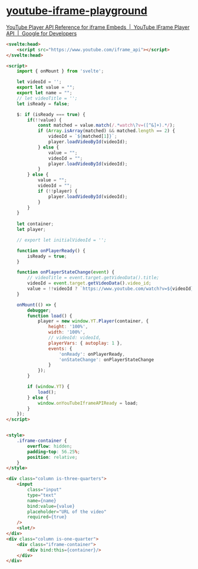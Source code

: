 [youtube-iframe-playground](https://dirkarnez.github.io/youtube-iframe-playground)
==================================================================================
[YouTube Player API Reference for iframe Embeds  |  YouTube IFrame Player API  |  Google for Developers](https://developers.google.com/youtube/iframe_api_reference)
```html
<svelte:head>
    <script src="https://www.youtube.com/iframe_api"></script>
</svelte:head>

<script>
	import { onMount } from 'svelte';

	let videoId = '';
	export let value = "";
	export let name = "";
	// let videoTitle = '';
	let isReady = false;

	$: if (isReady === true) {
		if(!!value) {
			const matched = value.match(/.*watch\?v=([^&]+).*/);
			if (Array.isArray(matched) && matched.length == 2) {
				videoId = `${matched[1]}`;
				player.loadVideoById(videoId);
			} else {
				value = "";
				videoId = "";
				player.loadVideoById(videoId);
			}
		} else {
			value = "";
			videoId = "";
			if (!!player) {
				player.loadVideoById(videoId);
			}
		}
	} 
	
	let container;
	let player;

	// export let initialVideoId = '';

	function onPlayerReady() {
		isReady = true;
	}

	function onPlayerStateChange(event) {
		// videoTitle = event.target.getVideoData().title;
		videoId = event.target.getVideoData().video_id;
		value = !!videoId ? `https://www.youtube.com/watch?v=${videoId}` : "";
	}

	onMount(() => {
		debugger;
		function load() {
			player = new window.YT.Player(container, {
				height: '100%',
				width: '100%',
				// videoId: videoId,
				playerVars: { autoplay: 1 },
				events: {
					'onReady': onPlayerReady,
					'onStateChange': onPlayerStateChange
				}
			});
		}

		if (window.YT) {
			load();
		} else {
			window.onYouTubeIframeAPIReady = load;
		}
	});
</script>


<style>
	.iframe-container {
		overflow: hidden;
		padding-top: 56.25%;
		position: relative;
	}
</style>

<div class="column is-three-quarters">
	<input
		class="input"
		type="text"
		name={name}
		bind:value={value}
		placeholder="URL of the video"
		required={true}
	/>
	<slot/>
</div>
<div class="column is-one-quarter">
	<div class="iframe-container">
		<div bind:this={container}/>
	</div>
</div>
```
